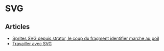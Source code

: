 # SVG



## Articles
- [Sprites SVG depuis strator, le coup du fragment identifier marche au poil](https://css-tricks.com/svg-fragment-identifiers-work/)
- [Travailler avec SVG](http://fvsch.com/code/svg-icons/how-to/)